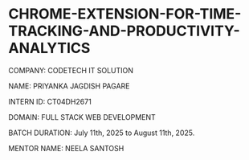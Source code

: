 # CHROME-EXTENSION-FOR-TIME-TRACKING-AND-PRODUCTIVITY-ANALYTICS

COMPANY: CODETECH IT SOLUTION

NAME: PRIYANKA JAGDISH PAGARE

INTERN ID: CT04DH2671

DOMAIN: FULL STACK WEB DEVELOPMENT

BATCH DURATION: July 11th, 2025 to August 11th, 2025.

MENTOR NAME: NEELA SANTOSH
